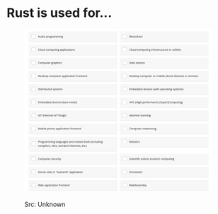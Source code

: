 # Rust is used for...

<figure><img src="../../assets/Rust_Programming_Categories.png" alt=""><figcaption><p>Src: Unknown</p></figcaption></figure>
